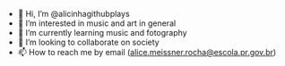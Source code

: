 - 👋 Hi, I’m @alicinhagithubplays
- 👀 I’m interested in music and art in general
- 🌱 I’m currently learning music and fotography
- 💞️ I’m looking to collaborate on society
- 📫 How to reach me by email (alice.meissner.rocha@escola.pr.gov.br)

<!---
alicinhagithubplays/alicinhagithubplays is a ✨ special ✨ repository because its `README.md` (this file) appears on your GitHub profile.
You can click the Preview link to take a look at your changes.
--->
